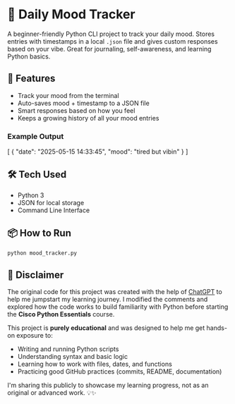 # 🧠 Daily Mood Tracker

A beginner-friendly Python CLI project to track your daily mood. Stores entries with timestamps in a local `.json` file and gives custom responses based on your vibe. Great for journaling, self-awareness, and learning Python basics.

## 🚀 Features
- Track your mood from the terminal
- Auto-saves mood + timestamp to a JSON file
- Smart responses based on how you feel
- Keeps a growing history of all your mood entries

### Example Output
[
  {
    "date": "2025-05-15 14:33:45",
    "mood": "tired but vibin"
  }
]

## 🛠️ Tech Used
- Python 3
- JSON for local storage
- Command Line Interface

## 📦 How to Run
```bash
python mood_tracker.py
```

## 🛑 Disclaimer

The original code for this project was created with the help of [ChatGPT](https://openai.com/chatgpt) to help me jumpstart my learning journey. I modified the comments and explored how the code works to build familiarity with Python before starting the **Cisco Python Essentials** course.

This project is **purely educational** and was designed to help me get hands-on exposure to:
- Writing and running Python scripts
- Understanding syntax and basic logic
- Learning how to work with files, dates, and functions
- Practicing good GitHub practices (commits, README, documentation)

I'm sharing this publicly to showcase my learning progress, not as an original or advanced work. 💡✨
